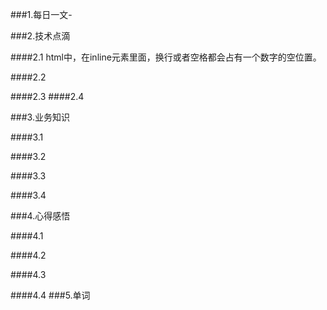 ###1.每日一文-[]()

###2.技术点滴

####2.1 html中，在inline元素里面，换行或者空格都会占有一个数字的空位置。

####2.2 

####2.3 
####2.4 

###3.业务知识

####3.1 

####3.2

####3.3

####3.4

###4.心得感悟

####4.1

####4.2

####4.3

####4.4
###5.单词
